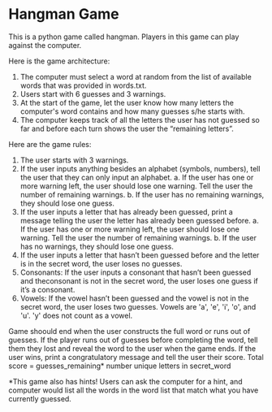 # Hangman Game
This is a python game called hangman. Players in this game can play against the computer. 

Here is the game architecture:
1. The computer must select a word at random from the list of available words that was provided in words.txt. 
2. Users start with 6 guesses and 3 warnings.
3. At the start of the game, let the user know how many letters the computer's word contains and how many guesses s/he starts 
   with.
4. The computer keeps track of all the letters the user has not guessed so far and before each turn shows the user the 
   “remaining letters”.

Here are the game rules:
1. The user starts with 3 warnings.
2. If the user inputs anything besides an alphabet (symbols, numbers), tell the user that they can only input an alphabet.
   a. If the user has one or more warning left, the user should lose one warning. Tell the user the number of remaining 
      warnings.
   b. If the user has no remaining warnings, they should lose one guess.
3. If the user inputs a letter that has already been guessed, print a message telling the user the letter has already been 
   guessed before.
   a. If the user has one or more warning left, the user should lose one warning. Tell the user the number of remaining 
      warnings.
   b. If the user has no warnings, they should lose one guess.
4. If the user inputs a letter that hasn’t been guessed before and the letter is in the secret word, the user loses no guesses.
5. Consonants: If the user inputs a consonant that hasn’t been guessed and theconsonant is not in the secret word, the user 
   loses one guess if it’s a consonant.
6. Vowels: If the vowel hasn’t been guessed and the vowel is not in the secret word, the user loses two guesses. Vowels are 
   'a', 'e', 'i', 'o', and 'u'. 'y' does not count as a vowel.

Game shoould end when the user constructs the full word or runs out of guesses. 
If the player runs out of guesses before completing the word, tell them they lost and reveal the word to the user when the game ends. 
If the user wins, print a congratulatory message and tell the user their score.
Total score = guesses_remaining* number unique letters in secret_word

*This game also has hints! Users can ask the computer for a hint, and computer would list all the words in the word list that match what you have currently guessed.
